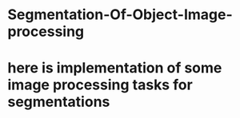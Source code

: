 # Segmentation-Of-Object-Image-processing



# here is implementation of some image processing tasks for segmentations 
